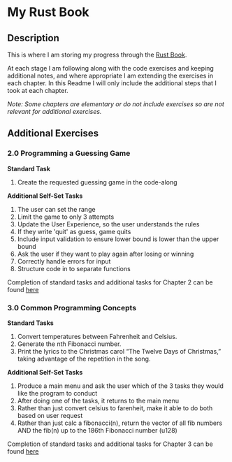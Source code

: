 # My Rust Book

## Description

This is where I am storing my progress through the [Rust Book](https://doc.rust-lang.org/book/).

At each stage I am following along with the code exercises and keeping additional notes, and where appropriate I am extending the exercises in each chapter. In this Readme I will only include the additional steps that I took at each chapter.

_Note: Some chapters are elementary or do not include exercises so are not relevant for additional exercises._

## Additional Exercises

### 2.0 Programming a Guessing Game

**Standard Task**

1. Create the requested guessing game in the code-along

**Additional Self-Set Tasks**

1. The user can set the range
2. Limit the game to only 3 attempts
3. Update the User Experience, so the user understands the rules
4. If they write 'quit' as guess, game quits
5. Include input validation to ensure lower bound is lower than the upper bound
6. Ask the user if they want to play again after losing or winning
7. Correctly handle errors for input
8. Structure code in to separate functions

Completion of standard tasks and additional tasks for Chapter 2 can be found [here](https://github.com/thelorddoyle/my-rust-book/blob/main/2-guessing-game/guessing-game/src/main.rs)

### 3.0 Common Programming Concepts

**Standard Tasks**

1. Convert temperatures between Fahrenheit and Celsius.
2. Generate the nth Fibonacci number.
3. Print the lyrics to the Christmas carol “The Twelve Days of Christmas,” taking advantage of the repetition in the song.

**Additional Self-Set Tasks**

1. Produce a main menu and ask the user which of the 3 tasks they would like the program to conduct
2. After doing one of the tasks, it returns to the main menu
3. Rather than just convert celsius to farenheit, make it able to do both based on user request
4. Rather than just calc a fibonacci(n), return the vector of all fib numbers AND the fib(n) up to the 186th Fibonacci number (u128)

Completion of standard tasks and additional tasks for Chapter 3 can be found [here](https://github.com/thelorddoyle/my-rust-book/blob/main/3-common-programming-concepts/control-flow/src/main.rs)
